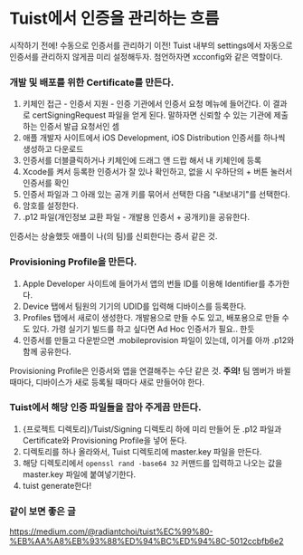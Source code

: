 # Tuist에서 인증을 관리하는 흐름

시작하기 전에! 수동으로 인증서를 관리하기 이전! Tuist 내부의 settings에서 자동으로 인증서를 관리하지 않게끔 미리 설정해두자.
첨언하자면 xcconfig와 같은 역할이다.

### 개발 및 배포를 위한 Certificate를 만든다.
1. 키체인 접근 - 인증서 지원 - 인증 기관에서 인증서 요청 메뉴에 들어간다. 이 결과로 certSigningRequest 파일을 얻게 된다. 말하자면 신뢰할 수 있는 기관에 제출하는 인증서 발급 요청서인 셈
2. 애플 개발자 사이트에서 iOS Development, iOS Distribution 인증서를 하나씩 생성하고 다운로드
3. 인증서를 더블클릭하거나 키체인에 드래그 앤 드랍 해서 내 키체인에 등록
4. Xcode를 켜서 등록한 인증서가 잘 있나 확인하고, 없을 시 우하단의 + 버튼 눌러서 인증서를 확인
5. 인증서 파일과 그 아래 있는 공개 키를 묶어서 선택한 다음 "내보내기"를 선택한다.
6. 암호를 설정한다.
7. .p12 파일(개인정보 교환 파일 - 개발용 인증서 + 공개키)을 공유한다.

인증서는 상술했듯 애플이 나(의 팀)를 신뢰한다는 증서 같은 것.

### Provisioning Profile을 만든다.
1. Apple Developer 사이트에 들어가서 앱의 번들 ID를 이용해 Identifier를 추가한다.
2. Device 탭에서 팀원의 기기의 UDID를 입력해 디바이스를 등록한다.
3. Profiles 탭에서 새로이 생성한다. 개발용으로 만들 수도 있고, 배포용으로 만들 수도 있다. 가령 실기기 빌드를 하고 싶다면 Ad Hoc 인증서가 필요.. 한듯
4. 인증서를 만들고 다운받으면 .mobileprovision 파일이 있는데, 이거를 아까 .p12와 함께 공유한다.

Provisioning Profile은 인증서와 앱을 연결해주는 수단 같은 것. 
**주의!** 팀 멤버가 바뀔 때마다, 디바이스가 새로 등록될 때마다 새로 만들어야 한다.

### Tuist에서 해당 인증 파일들을 잡아 주게끔 만든다.
1. {프로젝트 디렉토리}/Tuist/Signing 디렉토리 하에 미리 만들어 둔 .p12 파일과 Certificate와 Provisioning Profile을 넣어 둔다.
2. 디렉토리를 하나 올라와서, Tuist 디렉토리에 master.key 파일을 만든다.
3. 해당 디렉토리에서 `openssl rand -base64 32` 커맨드를 입력하고 나오는 값을 master.key 파일에 붙여넣기한다.
4. tuist generate한다!

### 같이 보면 좋은 글
https://medium.com/@radiantchoi/tuist%EC%99%80-%EB%AA%A8%EB%93%88%ED%94%BC%ED%94%8C-5012ccbfb6e2